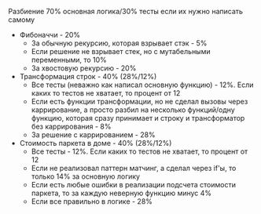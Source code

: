 Разбиение 70% основная логика/30% тесты если их нужно написать самому

* Фибоначчи - 20%
  *  За обычную рекурсию, которая взрывает стэк - 5%
  *  Если решение не взрывает стек, но с мутабельными переменными, то 10%
  *  За хвостовую рекурсию - 20%
* Трансформация строк - 40% (28%/12%)
  * Все тесты (неважно как написал основную функцию) - 12%. Если каких то тестов не хватает, то процент от 12
  * Если есть функции трансформации, но не сделал вызовы через каррирование, 
 а просто разбил на несколько функций/одну функцию, которая сразу принимает и строку и трансформатор без каррирования - 8%
  * За решение с каррированием - 28%
* Стоимость паркета в доме - 40% (28%/12%)
  * Все тесты - 12%. Если каких то тестов не хватает, то процент от 12
  * Если не реализовал паттерн матчинг, а сделал через if'ы, то только 14% за основную логику
  * Если есть любые ошибки в реализации подсчета стоимости паркета, то за каждую неверную функцию минус 4%
  * Если все правильно в логике - 28%
